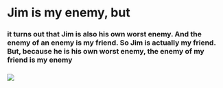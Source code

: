 <body>
  <div>
    <h1>Jim is my enemy, but </h1>
    <h3> it turns out that Jim is also his own worst enemy. And the enemy of an enemy is my friend. So Jim is actually my friend. But, because he is his own worst enemy, the enemy of my friend is my enemy<h3>
  </div>
<img src= https://c.tenor.com/sPcd1a0QTU8AAAAC/nonsense-the-office.gif">
</body>
